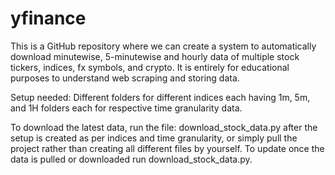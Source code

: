 # yfinance

This is a GitHub repository where we can create a system to automatically download minutewise, 5-minutewise and hourly data of multiple stock tickers, indices, fx symbols, and crypto. It is entirely for educational purposes to understand web scraping and storing data.

Setup needed: Different folders for different indices each having 1m, 5m, and 1H folders each for respective time granularity data.

To download the latest data, run the file: download_stock_data.py after the setup is created as per indices and time granularity, or simply pull the project rather than creating all different files by yourself. To update once the data is pulled or downloaded run download_stock_data.py.
